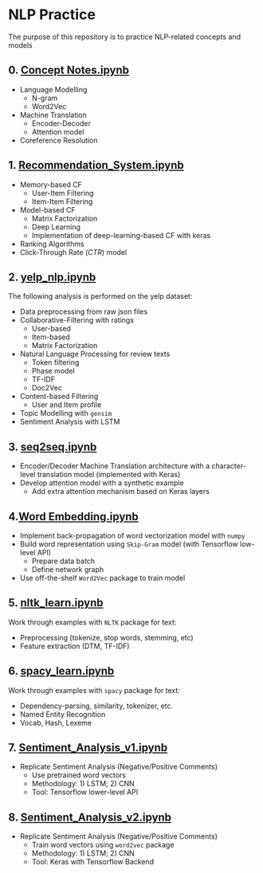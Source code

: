 # NLP Practice
The purpose of this repository is to practice NLP-related concepts and models 

## 0. [Concept Notes.ipynb](https://github.com/shiwang0211/nlp_practice/blob/master/Concept%20Notes.ipynb)
- Language Modelling
    - N-gram
    - Word2Vec
- Machine Translation
    - Encoder-Decoder
    - Attention model
- Coreference Resolution

## 1. [Recommendation_System.ipynb](https://github.com/shiwang0211/nlp_practice/blob/master/Recommender_System.ipynb)
- Memory-based CF
    - User-Item Filtering
    - Item-Item Filtering
- Model-based CF
    - Matrix Factorization
    - Deep Learning
    - Implementation of deep-learning-based CF with keras
- Ranking Algorithms
- Click-Through Rate (*CTR*) model

## 2. [yelp_nlp.ipynb](https://github.com/shiwang0211/nlp_practice/blob/master/yelp_nlp.ipynb)
The following analysis is performed on the yelp dataset:
- Data preprocessing from raw json files
- Collaborative-Filtering with ratings
    - User-based
    - Item-based
    - Matrix Factorization
- Natural Language Processing for review texts
    - Token filtering
    - Phase model
    - TF-IDF
    - Doc2Vec
- Content-based Filtering
    - User and Item profile
- Topic Modelling with `gensim`
- Sentiment Analysis with LSTM

## 3. [seq2seq.ipynb](https://github.com/shiwang0211/nlp_practice/blob/master/seq2seq.ipynb)
- Encoder/Decoder Machine Translation architecture with a character-level translation model (implemented with Keras)
- Develop attention model with a synthetic example 
    - Add extra attention mechanism based on Keras layers

## 4.[Word Embedding.ipynb](https://github.com/shiwang0211/nlp_practice/blob/master/Word_Embedding.ipynb)
- Implement back-propagation of word vectorization model with `numpy`
- Build word representation using `Skip-Gram` model (with Tensorflow low-level API)
    - Prepare data batch
    - Define network graph
- Use off-the-shelf `Word2Vec` package to train model

## 5. [nltk_learn.ipynb](https://github.com/shiwang0211/nlp_practice/blob/master/nltk_learn.ipynb)
Work through examples with `NLTK` package for text:
- Preprocessing (tokenize, stop words, stemming, etc)
- Feature extraction (DTM, TF-IDF)

## 6. [spacy_learn.ipynb](https://github.com/shiwang0211/nlp_practice/blob/master/spacy_learn.ipynb)
Work through examples with `spacy` package for text:
- Dependency-parsing, similarity, tokenizer, etc.
- Named Entity Recognition
- Vocab, Hash, Lexeme

## 7. [Sentiment_Analysis_v1.ipynb](https://github.com/shiwang0211/nlp_practice/blob/master/Sentiment_Analysis_v1.ipynb)
- Replicate Sentiment Analysis (Negative/Positive Comments)
  - Use pretrained word vectors
  - Methodology: 1) LSTM; 2) CNN 
  - Tool: Tensorflow lower-level API

## 8. [Sentiment_Analysis_v2.ipynb](https://github.com/shiwang0211/nlp_practice/blob/master/Sentiment_Analysis_v2.ipynb)
- Replicate Sentiment Analysis (Negative/Positive Comments)
  - Train word vectors using `word2vec` package
  - Methodology: 1) LSTM; 2) CNN 
  - Tool: Keras with Tensorflow Backend

